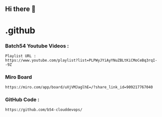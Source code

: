 ## Hi there 👋

<!--

** This information is created for batch54 **

🙋‍♀️ YouTube Videos
🌈 Miro Board
-->

# .github

### Batch54 Youtube Videos :

```
Playlist URL :
https://www.youtube.com/playlist?list=PLPWyJYiAyYNuZBLtKiCMoCeBq3rqI--9Z
```

### Miro Board
```
https://miro.com/app/board/uXjVMJaglhE=/?share_link_id=909217767040
```


### GitHub Code :
```
https://github.com/b54-clouddevops/
```
